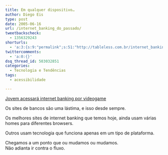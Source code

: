 ```yaml
---
title: Em qualquer dispositivo…
author: Diego Eis
type: post
date: 2005-06-16
url: /internet_banking_do_passado/
tweetbackscheck:
  - 1356329243
shorturls:
  - 'a:3:{s:9:"permalink";s:51:"http://tableless.com.br/internet_banking_do_passado";s:7:"tinyurl";s:26:"http://tinyurl.com/3cd34km";s:4:"isgd";s:19:"http://is.gd/eNFqwp";}'
twittercomments:
  - 'a:0:{}'
dsq_thread_id: 503032851
categories:
  - Tecnologia e Tendências
tags:
  - acessibilidade

---
```

[Jovem acessará internet banking por videogame][1] 

Os sites de bancos são uma lástima, e isso desde sempre.
  
Os melhores sites de internet banking que temos hoje, ainda usam várias homes para diferentes browsers. 
  
Outros usam tecnologia que funciona apenas em um tipo de plataforma. 

Chegamos a um ponto que ou mudamos ou mudamos.   
Não adianta ir contra o fluxo.

 [1]: http://info.abril.com.br/aberto/infonews/062005/15062005-3.shl